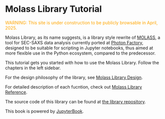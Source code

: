 # Molass Library Tutorial

<font color="orange">WARNING: This site is under construction to be publicly browsable in April, 2025.</font>

Molass Library, as its name suggests, is a library style rewrite of [MOLASS](https://www.jstage.jst.go.jp/article/biophysico/20/1/20_e200001/_article), a tool for SEC-SAXS data analysis currently ported at [Photon Factory](https://pfwww.kek.jp/saxs/MOLASS.html), designed to be suitable for scripting in Jupyter notebooks, thus aimed at more flexible use in the Python ecosystem, compared to the predecessor.

This tutorial gets you started with how to use the Molass Library. Follow the chapters in the left sidebar.

For the design philosophy of the library, see [Molass Library Design](https://freesemt.github.io/molass-design/).

For detailed description of each fucntion, check out [Molass Library Reference](https://freesemt.github.io/molass-reference/).

The source code of this library can be found at [the library repository](https://github.com/freesemt/molass-library).

This book is powered by [JupyterBook](https://jupyterbook.org).